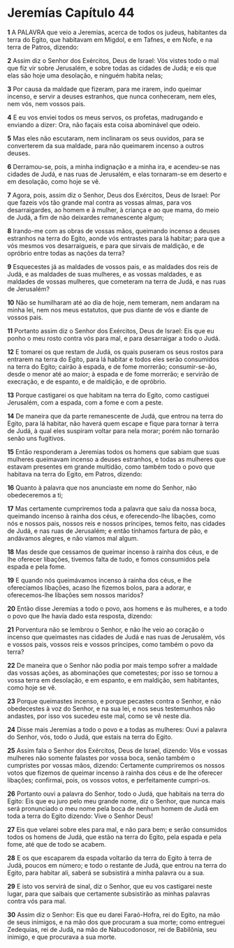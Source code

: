 # Jeremías Capítulo 44

**1** 	A PALAVRA que veio a Jeremias, acerca de todos os judeus, habitantes da terra do Egito, que habitavam em Migdol, e em Tafnes, e em Nofe, e na terra de Patros, dizendo:

**2** 	Assim diz o Senhor dos Exércitos, Deus de Israel: Vós vistes todo o mal que fiz vir sobre Jerusalém, e sobre todas as cidades de Judá; e eis que elas são hoje uma desolação, e ninguém habita nelas;

**3** 	Por causa da maldade que fizeram, para me irarem, indo queimar incenso, e servir a deuses estranhos, que nunca conheceram, nem eles, nem vós, nem vossos pais.

**4** 	E eu vos enviei todos os meus servos, os profetas, madrugando e enviando a dizer: Ora, não façais esta coisa abominável que odeio.

**5** 	Mas eles não escutaram, nem inclinaram os seus ouvidos, para se converterem da sua maldade, para não queimarem incenso a outros deuses.

**6** 	Derramou-se, pois, a minha indignação e a minha ira, e acendeu-se nas cidades de Judá, e nas ruas de Jerusalém, e elas tornaram-se em deserto e em desolação, como hoje se vê.

**7** 	Agora, pois, assim diz o Senhor, Deus dos Exércitos, Deus de Israel: Por que fazeis vós tão grande mal contra as vossas almas, para vos desarraigardes, ao homem e à mulher, à criança e ao que mama, do meio de Judá, a fim de não deixardes remanescente algum;

**8** 	Irando-me com as obras de vossas mãos, queimando incenso a deuses estranhos na terra do Egito, aonde vós entrastes para lá habitar; para que a vós mesmos vos desarraigueis, e para que sirvais de maldição, e de opróbrio entre todas as nações da terra?

**9** 	Esquecestes já as maldades de vossos pais, e as maldades dos reis de Judá, e as maldades de suas mulheres, e as vossas maldades, e as maldades de vossas mulheres, que cometeram na terra de Judá, e nas ruas de Jerusalém?

**10** 	Não se humilharam até ao dia de hoje, nem temeram, nem andaram na minha lei, nem nos meus estatutos, que pus diante de vós e diante de vossos pais.

**11** 	Portanto assim diz o Senhor dos Exércitos, Deus de Israel: Eis que eu ponho o meu rosto contra vós para mal, e para desarraigar a todo o Judá.

**12** 	E tomarei os que restam de Judá, os quais puseram os seus rostos para entrarem na terra do Egito, para lá habitar e todos eles serão consumidos na terra do Egito; cairão à espada, e de fome morrerão; consumir-se-ão, desde o menor até ao maior; à espada e de fome morrerão; e servirão de execração, e de espanto, e de maldição, e de opróbrio.

**13** 	Porque castigarei os que habitam na terra do Egito, como castiguei Jerusalém, com a espada, com a fome e com a peste.

**14** 	De maneira que da parte remanescente de Judá, que entrou na terra do Egito, para lá habitar, não haverá quem escape e fique para tornar à terra de Judá, à qual eles suspiram voltar para nela morar; porém não tornarão senão uns fugitivos.

**15** 	Então responderam a Jeremias todos os homens que sabiam que suas mulheres queimavam incenso a deuses estranhos, e todas as mulheres que estavam presentes em grande multidão, como também todo o povo que habitava na terra do Egito, em Patros, dizendo:

**16** 	Quanto à palavra que nos anunciaste em nome do Senhor, não obedeceremos a ti;

**17** 	Mas certamente cumpriremos toda a palavra que saiu da nossa boca, queimando incenso à rainha dos céus, e oferecendo-lhe libações, como nós e nossos pais, nossos reis e nossos príncipes, temos feito, nas cidades de Judá, e nas ruas de Jerusalém; e então tínhamos fartura de pão, e andávamos alegres, e não víamos mal algum.

**18** 	Mas desde que cessamos de queimar incenso à rainha dos céus, e de lhe oferecer libações, tivemos falta de tudo, e fomos consumidos pela espada e pela fome.

**19** 	E quando nós queimávamos incenso à rainha dos céus, e lhe oferecíamos libações, acaso lhe fizemos bolos, para a adorar, e oferecemos-lhe libações sem nossos maridos?

**20** 	Então disse Jeremias a todo o povo, aos homens e às mulheres, e a todo o povo que lhe havia dado esta resposta, dizendo:

**21** 	Porventura não se lembrou o Senhor, e não lhe veio ao coração o incenso que queimastes nas cidades de Judá e nas ruas de Jerusalém, vós e vossos pais, vossos reis e vossos príncipes, como também o povo da terra?

**22** 	De maneira que o Senhor não podia por mais tempo sofrer a maldade das vossas ações, as abominações que cometestes; por isso se tornou a vossa terra em desolação, e em espanto, e em maldição, sem habitantes, como hoje se vê.

**23** 	Porque queimastes incenso, e porque pecastes contra o Senhor, e não obedecestes à voz do Senhor, e na sua lei, e nos seus testemunhos não andastes, por isso vos sucedeu este mal, como se vê neste dia.

**24** 	Disse mais Jeremias a todo o povo e a todas as mulheres: Ouvi a palavra do Senhor, vós, todo o Judá, que estais na terra do Egito.

**25** 	Assim fala o Senhor dos Exércitos, Deus de Israel, dizendo: Vós e vossas mulheres não somente falastes por vossa boca, senão também o cumpristes por vossas mãos, dizendo: Certamente cumpriremos os nossos votos que fizemos de queimar incenso à rainha dos céus e de lhe oferecer libações; confirmai, pois, os vossos votos, e perfeitamente cumpri-os.

**26** 	Portanto ouvi a palavra do Senhor, todo o Judá, que habitais na terra do Egito: Eis que eu juro pelo meu grande nome, diz o Senhor, que nunca mais será pronunciado o meu nome pela boca de nenhum homem de Judá em toda a terra do Egito dizendo: Vive o Senhor Deus!

**27** 	Eis que velarei sobre eles para mal, e não para bem; e serão consumidos todos os homens de Judá, que estão na terra do Egito, pela espada e pela fome, até que de todo se acabem.

**28** 	E os que escaparem da espada voltarão da terra do Egito à terra de Judá, poucos em número; e todo o restante de Judá, que entrou na terra do Egito, para habitar ali, saberá se subsistirá a minha palavra ou a sua.

**29** 	E isto vos servirá de sinal, diz o Senhor, que eu vos castigarei neste lugar, para que saibais que certamente subsistirão as minhas palavras contra vós para mal.

**30** 	Assim diz o Senhor: Eis que eu darei Faraó-Hofra, rei do Egito, na mão de seus inimigos, e na mão dos que procuram a sua morte; como entreguei Zedequias, rei de Judá, na mão de Nabucodonosor, rei de Babilônia, seu inimigo, e que procurava a sua morte.

